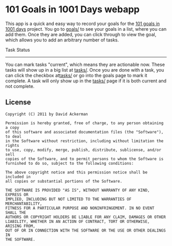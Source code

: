 101 Goals in 1001 Days webapp
=============================
This app is a quick and easy way to record your goals for the [101 goals in 1001 days](http://101goalsin1001days.com/) project.  You go to [goals/](http://localhost/goals/) to see your goals in a list, where you can add them.  Once they are added, you can click through to view the goal, which allows you to add an arbitrary number of tasks.  

Task Status
___________
You can mark tasks "current", which means they are actionable now.  These tasks will show up in a big list at [tasks/](http://localhost/tasks/).  Once you are done with a task, you can click the checkbox at[tasks/](http://localhost/tasks/) or go into the goals page to mark it complete.  A task will only show up in the [tasks/](http://localhost/tasks/) page if it is both current and not complete.

License
-------
	Copyright (C) 2011 by David Ackerman

	Permission is hereby granted, free of charge, to any person obtaining a copy
	of this software and associated documentation files (the "Software"), to deal
	in the Software without restriction, including without limitation the rights
	to use, copy, modify, merge, publish, distribute, sublicense, and/or sell
	copies of the Software, and to permit persons to whom the Software is
	furnished to do so, subject to the following conditions:

	The above copyright notice and this permission notice shall be included in
	all copies or substantial portions of the Software.

	THE SOFTWARE IS PROVIDED "AS IS", WITHOUT WARRANTY OF ANY KIND, EXPRESS OR
	IMPLIED, INCLUDING BUT NOT LIMITED TO THE WARRANTIES OF MERCHANTABILITY,
	FITNESS FOR A PARTICULAR PURPOSE AND NONINFRINGEMENT. IN NO EVENT SHALL THE
	AUTHORS OR COPYRIGHT HOLDERS BE LIABLE FOR ANY CLAIM, DAMAGES OR OTHER
	LIABILITY, WHETHER IN AN ACTION OF CONTRACT, TORT OR OTHERWISE, ARISING FROM,
	OUT OF OR IN CONNECTION WITH THE SOFTWARE OR THE USE OR OTHER DEALINGS IN
	THE SOFTWARE.